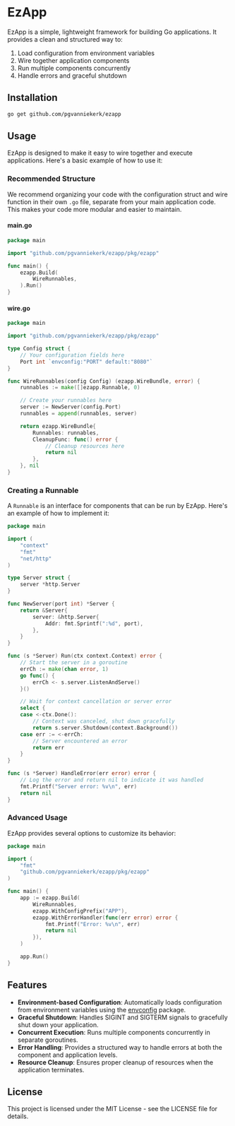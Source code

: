 # EzApp

EzApp is a simple, lightweight framework for building Go applications. It provides a clean and structured way to:

1. Load configuration from environment variables
2. Wire together application components
3. Run multiple components concurrently
4. Handle errors and graceful shutdown

## Installation

```bash
go get github.com/pgvanniekerk/ezapp
```

## Usage

EzApp is designed to make it easy to wire together and execute applications. Here's a basic example of how to use it:

### Recommended Structure

We recommend organizing your code with the configuration struct and wire function in their own `.go` file, separate from your main application code. This makes your code more modular and easier to maintain.

#### main.go

```go
package main

import "github.com/pgvanniekerk/ezapp/pkg/ezapp"

func main() {
	ezapp.Build(
		WireRunnables,
	).Run()
}
```

#### wire.go

```go
package main

import "github.com/pgvanniekerk/ezapp/pkg/ezapp"

type Config struct {
	// Your configuration fields here
	Port int `envconfig:"PORT" default:"8080"`
}

func WireRunnables(config Config) (ezapp.WireBundle, error) {
	runnables := make([]ezapp.Runnable, 0)

	// Create your runnables here
	server := NewServer(config.Port)
	runnables = append(runnables, server)

	return ezapp.WireBundle{
		Runnables: runnables,
		CleanupFunc: func() error {
			// Cleanup resources here
			return nil
		},
	}, nil
}
```

### Creating a Runnable

A `Runnable` is an interface for components that can be run by EzApp. Here's an example of how to implement it:

```go
package main

import (
	"context"
	"fmt"
	"net/http"
)

type Server struct {
	server *http.Server
}

func NewServer(port int) *Server {
	return &Server{
		server: &http.Server{
			Addr: fmt.Sprintf(":%d", port),
		},
	}
}

func (s *Server) Run(ctx context.Context) error {
	// Start the server in a goroutine
	errCh := make(chan error, 1)
	go func() {
		errCh <- s.server.ListenAndServe()
	}()

	// Wait for context cancellation or server error
	select {
	case <-ctx.Done():
		// Context was canceled, shut down gracefully
		return s.server.Shutdown(context.Background())
	case err := <-errCh:
		// Server encountered an error
		return err
	}
}

func (s *Server) HandleError(err error) error {
	// Log the error and return nil to indicate it was handled
	fmt.Printf("Server error: %v\n", err)
	return nil
}
```

### Advanced Usage

EzApp provides several options to customize its behavior:

```go
package main

import (
	"fmt"
	"github.com/pgvanniekerk/ezapp/pkg/ezapp"
)

func main() {
	app := ezapp.Build(
		WireRunnables,
		ezapp.WithConfigPrefix("APP"),
		ezapp.WithErrorHandler(func(err error) error {
			fmt.Printf("Error: %v\n", err)
			return nil
		}),
	)

	app.Run()
}
```

## Features

- **Environment-based Configuration**: Automatically loads configuration from environment variables using the [envconfig](https://github.com/kelseyhightower/envconfig) package.
- **Graceful Shutdown**: Handles SIGINT and SIGTERM signals to gracefully shut down your application.
- **Concurrent Execution**: Runs multiple components concurrently in separate goroutines.
- **Error Handling**: Provides a structured way to handle errors at both the component and application levels.
- **Resource Cleanup**: Ensures proper cleanup of resources when the application terminates.

## License

This project is licensed under the MIT License - see the LICENSE file for details.
